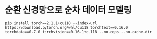 # 순환 신경망으로 순차 데이터 모델링

```
pip install torch==2.1.1+cu118 --index-url https://download.pytorch.org/whl/cu118 torchtext==0.16.0 torchdata==0.7.0 torchvision==0.16.1+cu118 --no-deps --no-cache-dir
```


